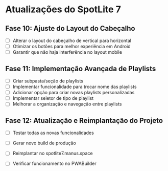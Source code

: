 # Atualizações do SpotLite 7

## Fase 10: Ajuste do Layout do Cabeçalho
- [ ] Alterar o layout do cabeçalho de vertical para horizontal
- [ ] Otimizar os botões para melhor experiência em Android
- [ ] Garantir que não haja interferência no layout mobile

## Fase 11: Implementação Avançada de Playlists
- [ ] Criar subpasta/seção de playlists
- [ ] Implementar funcionalidade para trocar nome das playlists
- [ ] Adicionar opção para criar novas playlists personalizadas
- [ ] Implementar seletor de tipo de playlist
- [ ] Melhorar a organização e navegação entre playlists

## Fase 12: Atualização e Reimplantação do Projeto
- [ ] Testar todas as novas funcionalidades
- [ ] Gerar novo build de produção
- [ ] Reimplantar no spotlite7.manus.space
- [ ] Verificar funcionamento no PWABuilder


